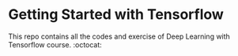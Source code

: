 # Getting Started with Tensorflow
This repo contains all the codes and exercise of Deep Learning with Tensorflow course. :octocat:
